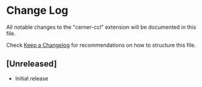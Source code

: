 # Change Log

All notable changes to the "cerner-ccl" extension will be documented in this file.

Check [Keep a Changelog](http://keepachangelog.com/) for recommendations on how to structure this file.

## [Unreleased]

- Initial release